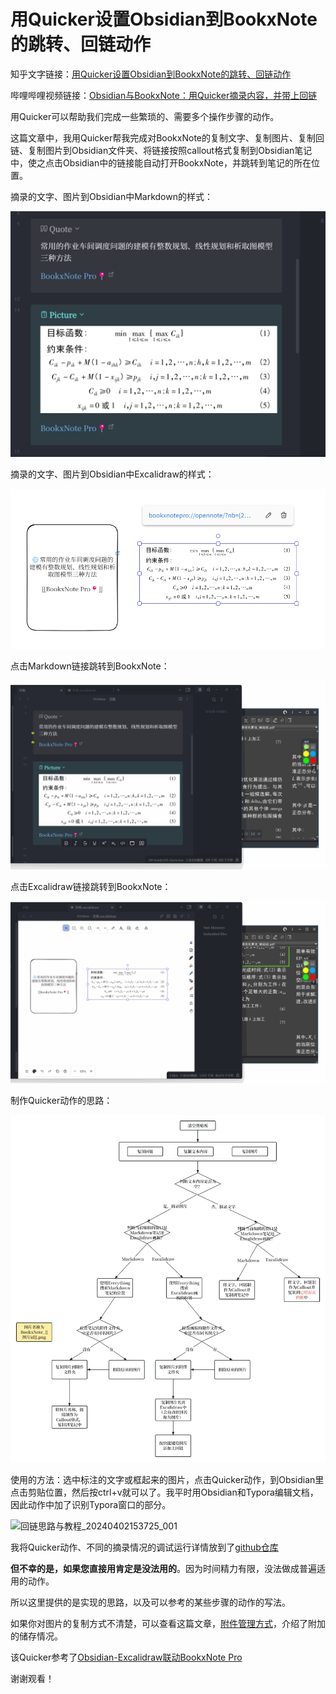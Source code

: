 # 用Quicker设置Obsidian到BookxNote的跳转、回链动作

知乎文字链接：[用Quicker设置Obsidian到BookxNote的跳转、回链动作](https://zhuanlan.zhihu.com/p/690386301)

哔哩哔哩视频链接：[Obsidian与BookxNote：用Quicker摘录内容，并带上回链](https://www.bilibili.com/video/BV1Ki421k7tZ/?spm_id_from=333.1387.homepage.video_card.click&vd_source=c08c205650a4a5e13d87475ab1ab2431)

用Quicker可以帮助我们完成一些繁琐的、需要多个操作步骤的动作。

这篇文章中，我用Quicker帮我完成对BookxNote的复制文字、复制图片、复制回链、复制图片到Obsidian文件夹、将链接按照callout格式复制到Obsidian笔记中，使之点击Obsidian中的链接能自动打开BookxNote，并跳转到笔记的所在位置。

摘录的文字、图片到Obsidian中Markdown的样式：

![回链思路与教程_20240402121411_002](assets/回链思路与教程_20240402121411_002.png)

摘录的文字、图片到Obsidian中Excalidraw的样式：

![回链思路与教程_20240402121427_001](assets/回链思路与教程_20240402121427_001.png)

点击Markdown链接跳转到BookxNote：

![回链思路与教程_20240402142231_002](assets/回链思路与教程_20240402142231_002.gif)

点击Excalidraw链接跳转到BookxNote：

![回链思路与教程_20240402142418_001](assets/回链思路与教程_20240402142418_001.gif)

制作Quicker动作的思路：

![回链思路与教程_20240402143147_001](assets/回链思路与教程_20240402143147_001.jpg)

使用的方法：选中标注的文字或框起来的图片，点击Quicker动作，到Obsidian里点击剪贴位置，然后按ctrl+v就可以了。我平时用Obsidian和Typora编辑文档，因此动作中加了识别Typora窗口的部分。

![回链思路与教程_20240402153725_001](assets/回链思路与教程_20240402153725_001.gif)

我将Quicker动作、不同的摘录情况的调试运行详情放到了[github仓库](https://github.com/operations4304/BookxNote-Obsidian)

**但不幸的是，如果您直接用肯定是没法用的**。因为时间精力有限，没法做成普遍适用的动作。

所以这里提供的是实现的思路，以及可以参考的某些步骤的动作的写法。

如果你对图片的复制方式不清楚，可以查看这篇文章，[附件管理方式](https://zhuanlan.zhihu.com/p/690376509)，介绍了附加的储存情况。

该Quicker参考了[Obsidian-Excalidraw联动BookxNote Pro](https://www.bilibili.com/video/BV1zW4y1Z7ke/?spm_id_from=333.999.0.0&vd_source=c08c205650a4a5e13d87475ab1ab2431)

谢谢观看！

